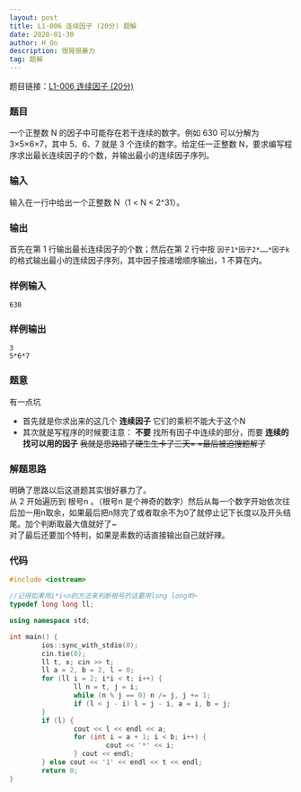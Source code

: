 ```yaml
---
layout: post
title: L1-006 连续因子 (20分) 题解
date: 2020-01-30
author: H_On
description: 很晃很暴力
tag: 题解
---
```


题目链接：[L1-006 连续因子 (20分)](https://pintia.cn/problem-sets/994805046380707840/problems/994805138600869888)

### 题目
一个正整数 N 的因子中可能存在若干连续的数字。例如 630 可以分解为 3×5×6×7，其中 5、6、7 就是 3 个连续的数字。给定任一正整数 N，要求编写程序求出最长连续因子的个数，并输出最小的连续因子序列。

### 输入
输入在一行中给出一个正整数 N（1 < N < 2^31）。

### 输出
首先在第 1 行输出最长连续因子的个数；然后在第 2 行中按 `因子1*因子2*……*因子k` 的格式输出最小的连续因子序列，其中因子按递增顺序输出，1 不算在内。

### 样例输入
```
630
```

### 样例输出
```
3
5*6*7
```

### 题意
有一点坑
* 首先就是你求出来的这几个 **连续因子** 它们的乘积不能大于这个N
* 其次就是写程序的时候要注意： **不要** 找所有因子中连续的部分，而要 **连续的找可以用的因子** ~~我就是思路错了硬生生卡了三天= =最后被迫搜题解了~~

### 解题思路
明确了思路以后这道题其实很好暴力了。<br>
从 2 开始遍历到 根号n 。（根号n 是个神奇的数字）然后从每一个数字开始依次往后加一用n取余，如果最后把n除完了或者取余不为0了就停止记下长度以及开头结尾。加个判断取最大值就好了~<br>
对了最后还要加个特判，如果是素数的话直接输出自己就好辣。

### 代码
```c++
#include <iostream>

//记得如果用i*i<n的方法来判断根号的话要用long long哟~
typedef long long ll;

using namespace std;

int main() {
        ios::sync_with_stdio(0);
        cin.tie(0);
        ll t, x; cin >> t;
        ll a = 2, b = 2, l = 0;
        for (ll i = 2; i*i < t; i++) {
                ll n = t, j = i;
                while (n % j == 0) n /= j, j += 1;
                if (l < j - i) l = j - i, a = i, b = j;
        }
        if (l) {
                cout << l << endl << a;
                for (int i = a + 1; i < b; i++) {
                        cout << '*' << i;
                } cout << endl;
        } else cout << '1' << endl << t << endl;
        return 0;
}
```
